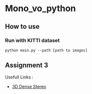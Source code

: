 # Mono_vo_python

## How to use
### Run with KITTI dataset
```
python main.py --path [path to images]
```


## Assignment 3
Usefull Links :<br>
- <a href="https://github.com/BinalModi/3D-Dense-Stereo"> 3D Dense Stereo </a>

